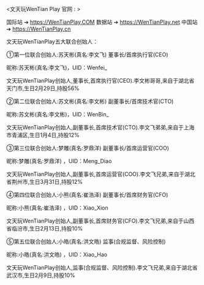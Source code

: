 <文天玩WenTian Play 官网 : >

 国际站 ➔ https://WenTianPlay.COM
 数据站 ➔ https://WenTianPlay.net
 中国站 ➔ https://WenTianPlay.cn

 
文天玩WenTianPlay五大联合创始人： 

①第一位联合创始人:苏天彬(真名:李文飞) 董事长/首席执行官(CEO)

昵称:苏天彬(真名:李文飞)，UID：Wenfei_

文天玩WenTianPlay创始人,董事长,首席执行官(CEO).李文彬哥哥,来自于湖北省天门市,生日2月29日,持股56%

②第二位联合创始人:苏文彬(真名:李文彬) 副董事长/首席技术官(CTO)

昵称:苏文彬(真名:李文彬)，UID：WenBin_

文天玩WenTianPlay创始人,副董事长,首席技术官(CTO).李文飞弟弟,来自于上海市青浦区,生日1月4日,持股12%

③第三位联合创始人:梦雕(真名:罗鼎洋) 副董事长/首席运营官(COO)

昵称:梦雕(真名:罗鼎洋) ，UID：Meng_Diao

文天玩WenTianPlay创始人,副董事长,首席运营官(COO).李文飞兄弟,来自于湖北省荆州市,生日3月31日,持股12%

④第四位联合创始人:小熊(真名:崔浩泽) 副董事长/首席财务官(CFO)

昵称:小熊(真名:崔浩泽) ，UID：Xiao_Xion

文天玩WenTianPlay创始人,副董事长,首席财务官(CFO).李文飞兄弟,来自于山西省临汾市,生日2月13日,持股10%

⑤第五位联合创始人:小皓(真名:洪文皓) 监事(合规监督、风险控制)

昵称:小皓(真名:洪文皓) ，UID：Xiao_Hao

文天玩WenTianPlay创始人,监事(合规监督、风险控制).李文飞兄弟,来自于湖北省武汉市,生日2月9日,持股10%
